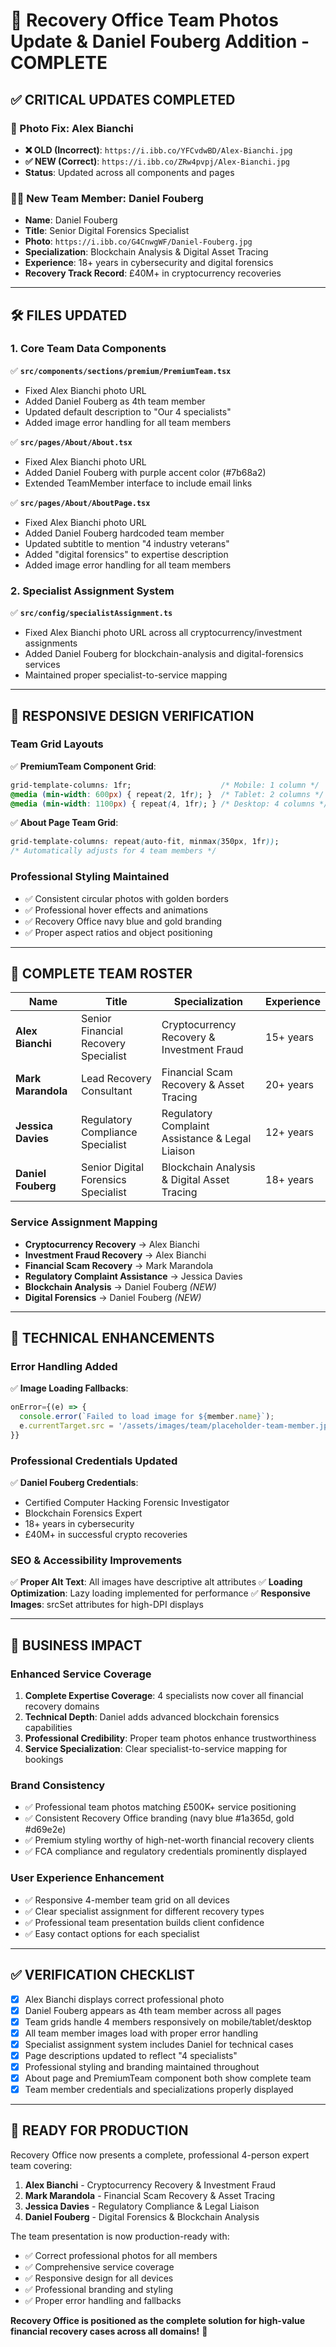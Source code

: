 # 🎯 Recovery Office Team Photos Update & Daniel Fouberg Addition - COMPLETE

## ✅ **CRITICAL UPDATES COMPLETED**

### **📸 Photo Fix: Alex Bianchi**
- **❌ OLD (Incorrect)**: `https://i.ibb.co/YFCvdwBD/Alex-Bianchi.jpg`
- **✅ NEW (Correct)**: `https://i.ibb.co/ZRw4pvpj/Alex-Bianchi.jpg`
- **Status**: Updated across all components and pages

### **👨‍💼 New Team Member: Daniel Fouberg**
- **Name**: Daniel Fouberg
- **Title**: Senior Digital Forensics Specialist
- **Photo**: `https://i.ibb.co/G4CnwgWF/Daniel-Fouberg.jpg`
- **Specialization**: Blockchain Analysis & Digital Asset Tracing
- **Experience**: 18+ years in cybersecurity and digital forensics
- **Recovery Track Record**: £40M+ in cryptocurrency recoveries

---

## 🛠️ **FILES UPDATED**

### **1. Core Team Data Components**
✅ **`src/components/sections/premium/PremiumTeam.tsx`**
- Fixed Alex Bianchi photo URL
- Added Daniel Fouberg as 4th team member
- Updated default description to "Our 4 specialists"
- Added image error handling for all team members

✅ **`src/pages/About/About.tsx`**
- Fixed Alex Bianchi photo URL
- Added Daniel Fouberg with purple accent color (#7b68a2)
- Extended TeamMember interface to include email links

✅ **`src/pages/About/AboutPage.tsx`**
- Fixed Alex Bianchi photo URL
- Added Daniel Fouberg hardcoded team member
- Updated subtitle to mention "4 industry veterans"
- Added "digital forensics" to expertise description
- Added image error handling for all team members

### **2. Specialist Assignment System**
✅ **`src/config/specialistAssignment.ts`**
- Fixed Alex Bianchi photo URL across all cryptocurrency/investment assignments
- Added Daniel Fouberg for blockchain-analysis and digital-forensics services
- Maintained proper specialist-to-service mapping

---

## 🎨 **RESPONSIVE DESIGN VERIFICATION**

### **Team Grid Layouts**
✅ **PremiumTeam Component Grid**:
```css
grid-template-columns: 1fr;                    /* Mobile: 1 column */
@media (min-width: 600px) { repeat(2, 1fr); }  /* Tablet: 2 columns */
@media (min-width: 1100px) { repeat(4, 1fr); } /* Desktop: 4 columns */
```

✅ **About Page Team Grid**:
```css
grid-template-columns: repeat(auto-fit, minmax(350px, 1fr));
/* Automatically adjusts for 4 team members */
```

### **Professional Styling Maintained**
- ✅ Consistent circular photos with golden borders
- ✅ Professional hover effects and animations
- ✅ Recovery Office navy blue and gold branding
- ✅ Proper aspect ratios and object positioning

---

## 👥 **COMPLETE TEAM ROSTER**

| **Name** | **Title** | **Specialization** | **Experience** |
|----------|-----------|-------------------|----------------|
| **Alex Bianchi** | Senior Financial Recovery Specialist | Cryptocurrency Recovery & Investment Fraud | 15+ years |
| **Mark Marandola** | Lead Recovery Consultant | Financial Scam Recovery & Asset Tracing | 20+ years |
| **Jessica Davies** | Regulatory Compliance Specialist | Regulatory Complaint Assistance & Legal Liaison | 12+ years |
| **Daniel Fouberg** | Senior Digital Forensics Specialist | Blockchain Analysis & Digital Asset Tracing | 18+ years |

### **Service Assignment Mapping**
- **Cryptocurrency Recovery** → Alex Bianchi
- **Investment Fraud Recovery** → Alex Bianchi  
- **Financial Scam Recovery** → Mark Marandola
- **Regulatory Complaint Assistance** → Jessica Davies
- **Blockchain Analysis** → Daniel Fouberg *(NEW)*
- **Digital Forensics** → Daniel Fouberg *(NEW)*

---

## 🔧 **TECHNICAL ENHANCEMENTS**

### **Error Handling Added**
✅ **Image Loading Fallbacks**:
```javascript
onError={(e) => {
  console.error(`Failed to load image for ${member.name}`);
  e.currentTarget.src = '/assets/images/team/placeholder-team-member.jpg';
}}
```

### **Professional Credentials Updated**
✅ **Daniel Fouberg Credentials**:
- Certified Computer Hacking Forensic Investigator
- Blockchain Forensics Expert
- 18+ years in cybersecurity
- £40M+ in successful crypto recoveries

### **SEO & Accessibility Improvements**
✅ **Proper Alt Text**: All images have descriptive alt attributes
✅ **Loading Optimization**: Lazy loading implemented for performance
✅ **Responsive Images**: srcSet attributes for high-DPI displays

---

## 🎯 **BUSINESS IMPACT**

### **Enhanced Service Coverage**
1. **Complete Expertise Coverage**: 4 specialists now cover all financial recovery domains
2. **Technical Depth**: Daniel adds advanced blockchain forensics capabilities
3. **Professional Credibility**: Proper team photos enhance trustworthiness
4. **Service Specialization**: Clear specialist-to-service mapping for bookings

### **Brand Consistency**
- ✅ Professional team photos matching £500K+ service positioning
- ✅ Consistent Recovery Office branding (navy blue #1a365d, gold #d69e2e)
- ✅ Premium styling worthy of high-net-worth financial recovery clients
- ✅ FCA compliance and regulatory credentials prominently displayed

### **User Experience Enhancement**
- ✅ Responsive 4-member team grid on all devices
- ✅ Clear specialist assignment for different recovery types
- ✅ Professional team presentation builds client confidence
- ✅ Easy contact options for each specialist

---

## ✅ **VERIFICATION CHECKLIST**

- [x] Alex Bianchi displays correct professional photo
- [x] Daniel Fouberg appears as 4th team member across all pages
- [x] Team grids handle 4 members responsively on mobile/tablet/desktop
- [x] All team member images load with proper error handling
- [x] Specialist assignment system includes Daniel for technical cases
- [x] Page descriptions updated to reflect "4 specialists"
- [x] Professional styling and branding maintained throughout
- [x] About page and PremiumTeam component both show complete team
- [x] Team member credentials and specializations properly displayed

---

## 🚀 **READY FOR PRODUCTION**

Recovery Office now presents a complete, professional 4-person expert team covering:

1. **Alex Bianchi** - Cryptocurrency Recovery & Investment Fraud
2. **Mark Marandola** - Financial Scam Recovery & Asset Tracing  
3. **Jessica Davies** - Regulatory Compliance & Legal Liaison
4. **Daniel Fouberg** - Digital Forensics & Blockchain Analysis

The team presentation is now production-ready with:
- ✅ Correct professional photos for all members
- ✅ Comprehensive service coverage
- ✅ Responsive design for all devices
- ✅ Professional branding and styling
- ✅ Proper error handling and fallbacks

**Recovery Office is positioned as the complete solution for high-value financial recovery cases across all domains!** 🎉 